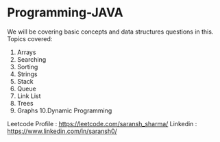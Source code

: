 # Programming-JAVA

We will be covering basic concepts and data structures questions in this.
Topics covered:
1. Arrays
2. Searching
3. Sorting
4. Strings
5. Stack
6. Queue
7. Link List
8. Trees
9. Graphs
10.Dynamic Programming

Leetcode Profile : https://leetcode.com/saransh_sharma/
Linkedin : https://www.linkedin.com/in/saransh0/
